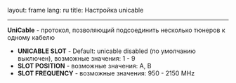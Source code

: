 layout: frame
lang: ru
title: Настройка unicable

---

**UniСable** - протокол, позволяющий подсоединить несколько тюнеров к одному кабелю  

- **UNICABLE SLOT** - Default: unicable disabled (по умолчанию выключен), возможные значения: 1 - 9
- **SLOT POSITION** - возможные значения: A, B
- **SLOT FREQUENCY** - возможные значения: 950 - 2150 MHz
